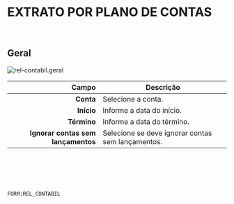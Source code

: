 # EXTRATO POR PLANO DE CONTAS
<br>

## Geral
![rel-contabil.geral](https://raw.githubusercontent.com/netforcews/docs-siscom/master/geral/imagens/rel-contabil.geral.png)

Campo | Descrição
--:|---
**Conta** | Selecione a conta.
**Início** | Informe a data do início.
**Término** | Informe a data do término.
**Ignorar contas sem lançamentos** | Selecione se deve ignorar contas sem lançamentos.
<br>
<br>
<br>
<br>

```FORM:REL_CONTABIL```

